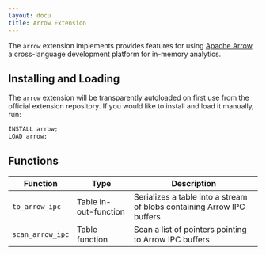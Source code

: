 ```yaml
---
layout: docu
title: Arrow Extension
---
```


The `arrow` extension implements provides features for using [Apache Arrow](https://arrow.apache.org/), a cross-language development platform for in-memory analytics.

## Installing and Loading

The `arrow` extension will be transparently autoloaded on first use from the official extension repository.
If you would like to install and load it manually, run:

```sql
INSTALL arrow;
LOAD arrow;
```

## Functions

| Function | Type | Description |
|--|----|-------|
| `to_arrow_ipc` | Table in-out-function | Serializes a table into a stream of blobs containing Arrow IPC buffers  
| `scan_arrow_ipc` | Table function | Scan a list of pointers pointing to Arrow IPC buffers